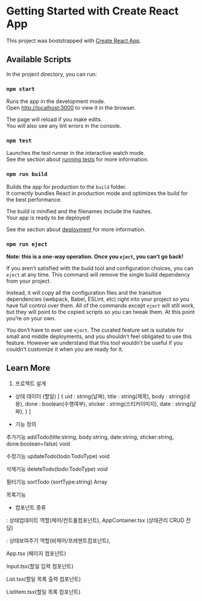 # Getting Started with Create React App

This project was bootstrapped with [Create React App](https://github.com/facebook/create-react-app).

## Available Scripts

In the project directory, you can run:

### `npm start`

Runs the app in the development mode.\
Open [http://localhost:3000](http://localhost:3000) to view it in the browser.

The page will reload if you make edits.\
You will also see any lint errors in the console.

### `npm test`

Launches the test runner in the interactive watch mode.\
See the section about [running tests](https://facebook.github.io/create-react-app/docs/running-tests) for more information.

### `npm run build`

Builds the app for production to the `build` folder.\
It correctly bundles React in production mode and optimizes the build for the best performance.

The build is minified and the filenames include the hashes.\
Your app is ready to be deployed!

See the section about [deployment](https://facebook.github.io/create-react-app/docs/deployment) for more information.

### `npm run eject`

**Note: this is a one-way operation. Once you `eject`, you can’t go back!**

If you aren’t satisfied with the build tool and configuration choices, you can `eject` at any time. This command will remove the single build dependency from your project.

Instead, it will copy all the configuration files and the transitive dependencies (webpack, Babel, ESLint, etc) right into your project so you have full control over them. All of the commands except `eject` will still work, but they will point to the copied scripts so you can tweak them. At this point you’re on your own.

You don’t have to ever use `eject`. The curated feature set is suitable for small and middle deployments, and you shouldn’t feel obligated to use this feature. However we understand that this tool wouldn’t be useful if you couldn’t customize it when you are ready for it.

## Learn More
 1. 프로젝트 설계

 - 상태 데이터 (할일)
  [
    { 
      uid    : string(날짜),
      title  : string(제목),
      body   : string(내용),
      done   : boolean(수행여부),
      sticker : string(스티커이미지), 
      date : string(날짜),
    }
  ]

 - 기능 정의

  추가기능
  addTodo(title:string, body:string, date:string, sticker:string, done:boolean=false) void

  수정기능
  updateTodo(todo:TodoType) void 

  삭제기능
  deleteTodo(todo:TodoType) void

  필터기능
  sortTodo (sortType:string) Array<TodoType> 

  목록기능

- 컴포넌트 종류

 : 상태업데이트 역할(제어/컨트롤컴포넌트), 
   AppContainer.tsx (상태관리 CRUD 전담)

 : 상태보여주기 역할(비제어/프레젠트컴포넌트), 

   App.tsx (페이지 컴포넌트)

   Input.tsx(할일 입력 컴포넌트)

   List.tsx(할일 목록 출력 컴포넌트)
   
   ListItem.tsx(할일 목록 컴포넌트)